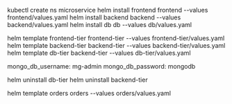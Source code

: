 kubectl create ns microservice
helm install  frontend frontend --values frontend/values.yaml
helm install  backend backend --values backend/values.yaml
helm install  db db --values db/values.yaml


helm template  frontend-tier frontend-tier --values frontend-tier/values.yaml
helm template  backend-tier backend-tier --values backend-tier/values.yaml
helm template  db-tier backend-tier --values db-tier/values.yaml

mongo_db_username: mg-admin
mongo_db_password: mongodb




helm uninstall  db-tier 
helm uninstall backend-tier



helm template  orders orders --values orders/values.yaml
